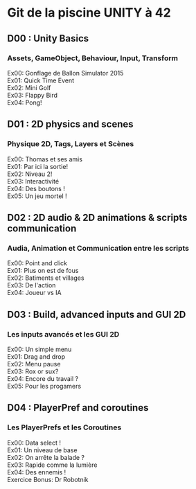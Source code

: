 # Git de la piscine UNITY à 42

## D00 : Unity Basics
### Assets, GameObject, Behaviour, Input, Transform

Ex00: Gonflage de Ballon Simulator 2015<br>
Ex01: Quick Time Event<br>
Ex02: Mini Golf<br>
Ex03: Flappy Bird<br>
Ex04: Pong!

## D01 : 2D physics and scenes
### Physique 2D, Tags, Layers et Scènes

Ex00: Thomas et ses amis<br>
Ex01: Par ici la sortie!<br>
Ex02: Niveau 2!<br>
Ex03: Interactivité<br>
Ex04: Des boutons !<br>
Ex05: Un jeu mortel !

## D02 : 2D audio & 2D animations & scripts communication
### Audia, Animation et Communication entre les scripts

Ex00: Point and click<br>
Ex01: Plus on est de fous<br>
Ex02: Batiments et villages<br>
Ex03: De l'action<br>
Ex04: Joueur vs IA

## D03 : Build, advanced inputs and GUI 2D
### Les inputs avancés et les GUI 2D

Ex00: Un simple menu<br>
Ex01: Drag and drop<br>
Ex02: Menu pause<br>
Ex03: Rox or sux?<br>
Ex04: Encore du travail ?<br>
Ex05: Pour les progamers

## D04 : PlayerPref and coroutines
### Les PlayerPrefs et les Coroutines

Ex00: Data select !<br>
Ex01: Un niveau de base<br>
Ex02: On arrête la balade ?<br>
Ex03: Rapide comme la lumière<br>
Ex04: Des ennemis !<br>
Exercice Bonus: Dr Robotnik
